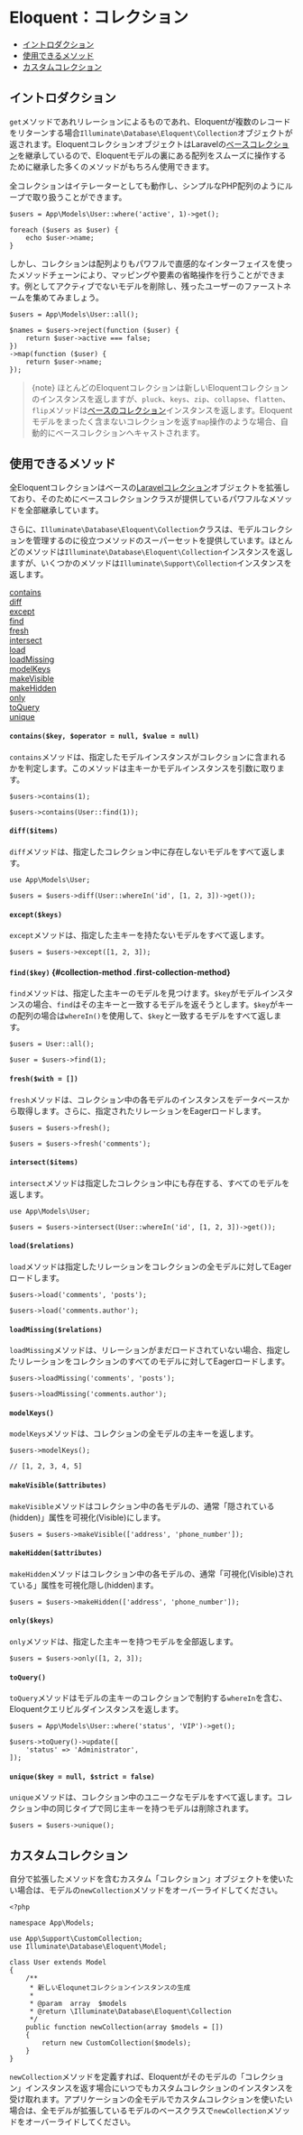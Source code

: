 # Eloquent：コレクション

- [イントロダクション](#introduction)
- [使用できるメソッド](#available-methods)
- [カスタムコレクション](#custom-collections)

<a name="introduction"></a>
## イントロダクション

`get`メソッドであれリレーションによるものであれ、Eloquentが複数のレコードをリターンする場合`Illuminate\Database\Eloquent\Collection`オブジェクトが返されます。EloquentコレクションオブジェクトはLaravelの[ベースコレクション](/docs/{{version}}/collections)を継承しているので、Eloquentモデルの裏にある配列をスムーズに操作するために継承した多くのメソッドがもちろん使用できます。

全コレクションはイテレーターとしても動作し、シンプルなPHP配列のようにループで取り扱うことができます。

    $users = App\Models\User::where('active', 1)->get();

    foreach ($users as $user) {
        echo $user->name;
    }

しかし、コレクションは配列よりもパワフルで直感的なインターフェイスを使ったメソッドチェーンにより、マッピングや要素の省略操作を行うことができます。例としてアクティブでないモデルを削除し、残ったユーザーのファーストネームを集めてみましょう。

    $users = App\Models\User::all();

    $names = $users->reject(function ($user) {
        return $user->active === false;
    })
    ->map(function ($user) {
        return $user->name;
    });

> {note} ほとんどのEloquentコレクションは新しいEloquentコレクションのインスタンスを返しますが、`pluck`、`keys`、`zip`、`collapse`、`flatten`、`flip`メソッドは[ベースのコレクション](/docs/{{version}}/collections)インスタンスを返します。Eloquentモデルをまったく含まないコレクションを返す`map`操作のような場合、自動的にベースコレクションへキャストされます。

<a name="available-methods"></a>
## 使用できるメソッド

全Eloquentコレクションはベースの[Laravelコレクション](/docs/{{version}}/collections#available-methods)オブジェクトを拡張しており、そのためにベースコレクションクラスが提供しているパワフルなメソッドを全部継承しています。

さらに、`Illuminate\Database\Eloquent\Collection`クラスは、モデルコレクションを管理するのに役立つメソッドのスーパーセットを提供しています。ほとんどのメソッドは`Illuminate\Database\Eloquent\Collection`インスタンスを返しますが、いくつかのメソッドは`Illuminate\Support\Collection`インスタンスを返します。

<style>
    #collection-method-list > p {
        column-count: 1; -moz-column-count: 1; -webkit-column-count: 1;
        column-gap: 2em; -moz-column-gap: 2em; -webkit-column-gap: 2em;
    }

    #collection-method-list a {
        display: block;
    }
</style>

<div id="collection-method-list" markdown="1">

[contains](#method-contains)
[diff](#method-diff)
[except](#method-except)
[find](#method-find)
[fresh](#method-fresh)
[intersect](#method-intersect)
[load](#method-load)
[loadMissing](#method-loadMissing)
[modelKeys](#method-modelKeys)
[makeVisible](#method-makeVisible)
[makeHidden](#method-makeHidden)
[only](#method-only)
[toQuery](#method-toquery)
[unique](#method-unique)

</div>

<a name="method-contains"></a>
#### `contains($key, $operator = null, $value = null)`

`contains`メソッドは、指定したモデルインスタンスがコレクションに含まれるかを判定します。このメソッドは主キーかモデルインスタンスを引数に取ります。

    $users->contains(1);

    $users->contains(User::find(1));

<a name="method-diff"></a>
#### `diff($items)`

`diff`メソッドは、指定したコレクション中に存在しないモデルをすべて返します。

    use App\Models\User;

    $users = $users->diff(User::whereIn('id', [1, 2, 3])->get());

<a name="method-except"></a>
#### `except($keys)`

`except`メソッドは、指定した主キーを持たないモデルをすべて返します。

    $users = $users->except([1, 2, 3]);

<a name="method-find"></a>
#### `find($key)` {#collection-method .first-collection-method}

`find`メソッドは、指定した主キーのモデルを見つけます。`$key`がモデルインスタンスの場合、`find`はその主キーと一致するモデルを返そうとします。`$key`がキーの配列の場合は`whereIn()`を使用して、`$key`と一致するモデルをすべて返します。

    $users = User::all();

    $user = $users->find(1);

<a name="method-fresh"></a>
#### `fresh($with = [])`

`fresh`メソッドは、コレクション中の各モデルのインスタンスをデータベースから取得します。さらに、指定されたリレーションをEagerロードします。

    $users = $users->fresh();

    $users = $users->fresh('comments');

<a name="method-intersect"></a>
#### `intersect($items)`

`intersect`メソッドは指定したコレクション中にも存在する、すべてのモデルを返します。

    use App\Models\User;

    $users = $users->intersect(User::whereIn('id', [1, 2, 3])->get());

<a name="method-load"></a>
#### `load($relations)`

`load`メソッドは指定したリレーションをコレクションの全モデルに対してEagerロードします。

    $users->load('comments', 'posts');

    $users->load('comments.author');

<a name="method-loadMissing"></a>
#### `loadMissing($relations)`

`loadMissing`メソッドは、リレーションがまだロードされていない場合、指定したリレーションをコレクションのすべてのモデルに対してEagerロードします。

    $users->loadMissing('comments', 'posts');

    $users->loadMissing('comments.author');

<a name="method-modelKeys"></a>
#### `modelKeys()`

`modelKeys`メソッドは、コレクションの全モデルの主キーを返します。

    $users->modelKeys();

    // [1, 2, 3, 4, 5]

<a name="method-makeVisible"></a>
#### `makeVisible($attributes)`

`makeVisible`メソッドはコレクション中の各モデルの、通常「隠されている(hidden)」属性を可視化(Visible)にします。

    $users = $users->makeVisible(['address', 'phone_number']);

<a name="method-makeHidden"></a>
#### `makeHidden($attributes)`

 `makeHidden`メソッドはコレクション中の各モデルの、通常「可視化(Visible)されている」属性を可視化隠し(hidden)ます。

    $users = $users->makeHidden(['address', 'phone_number']);

<a name="method-only"></a>
#### `only($keys)`

`only`メソッドは、指定した主キーを持つモデルを全部返します。

    $users = $users->only([1, 2, 3]);

<a name="method-toquery"></a>
#### `toQuery()`

`toQuery`メソッドはモデルの主キーのコレクションで制約する`whereIn`を含む、Eloquentクエリビルダインスタンスを返します。

    $users = App\Models\User::where('status', 'VIP')->get();

    $users->toQuery()->update([
        'status' => 'Administrator',
    ]);

<a name="method-unique"></a>
#### `unique($key = null, $strict = false)`

`unique`メソッドは、コレクション中のユニークなモデルをすべて返します。コレクション中の同じタイプで同じ主キーを持つモデルは削除されます。

    $users = $users->unique();

<a name="custom-collections"></a>
## カスタムコレクション

自分で拡張したメソッドを含むカスタム「コレクション」オブジェクトを使いたい場合は、モデルの`newCollection`メソッドをオーバーライドしてください。

    <?php

    namespace App\Models;

    use App\Support\CustomCollection;
    use Illuminate\Database\Eloquent\Model;

    class User extends Model
    {
        /**
         * 新しいEloqunetコレクションインスタンスの生成
         *
         * @param  array  $models
         * @return \Illuminate\Database\Eloquent\Collection
         */
        public function newCollection(array $models = [])
        {
            return new CustomCollection($models);
        }
    }

`newCollection`メソッドを定義すれば、Eloquentがそのモデルの「コレクション」インスタンスを返す場合にいつでもカスタムコレクションのインスタンスを受け取れます。アプリケーションの全モデルでカスタムコレクションを使いたい場合は、全モデルが拡張しているモデルのベースクラスで`newCollection`メソッドをオーバーライドしてください。
